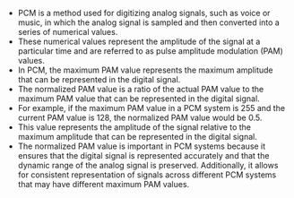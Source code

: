 * PCM is a method used for digitizing analog signals, such as voice or music, in which the analog signal is sampled and then converted into a series of numerical values.
*  These numerical values represent the amplitude of the signal at a particular time and are referred to as pulse amplitude modulation (PAM) values.
*  In PCM, the maximum PAM value represents the maximum amplitude that can be represented in the digital signal. 
*  The normalized PAM value is a ratio of the actual PAM value to the maximum PAM value that can be represented in the digital signal. 
*  For example, if the maximum PAM value in a PCM system is 255 and the current PAM value is 128, the normalized PAM value would be 0.5. 
*  This value represents the amplitude of the signal relative to the maximum amplitude that can be represented in the digital signal. 
*  The normalized PAM value is important in PCM systems because it ensures that the digital signal is represented accurately and that the dynamic range of the analog signal is preserved. Additionally, it allows for consistent representation of signals across different PCM systems that may have different maximum PAM values.

